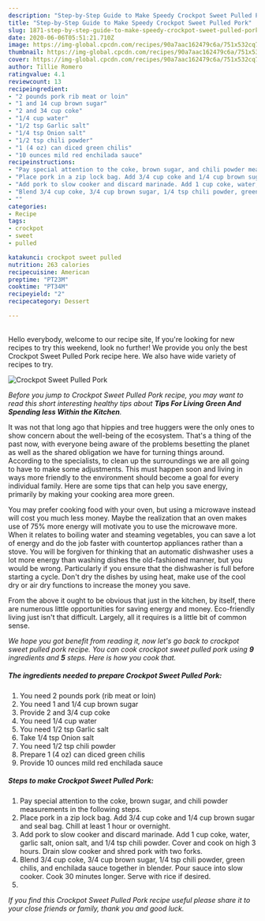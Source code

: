 ```yaml
---
description: "Step-by-Step Guide to Make Speedy Crockpot Sweet Pulled Pork"
title: "Step-by-Step Guide to Make Speedy Crockpot Sweet Pulled Pork"
slug: 1871-step-by-step-guide-to-make-speedy-crockpot-sweet-pulled-pork
date: 2020-06-06T05:51:21.710Z
image: https://img-global.cpcdn.com/recipes/90a7aac162479c6a/751x532cq70/crockpot-sweet-pulled-pork-recipe-main-photo.jpg
thumbnail: https://img-global.cpcdn.com/recipes/90a7aac162479c6a/751x532cq70/crockpot-sweet-pulled-pork-recipe-main-photo.jpg
cover: https://img-global.cpcdn.com/recipes/90a7aac162479c6a/751x532cq70/crockpot-sweet-pulled-pork-recipe-main-photo.jpg
author: Tillie Romero
ratingvalue: 4.1
reviewcount: 13
recipeingredient:
- "2 pounds pork rib meat or loin"
- "1 and 14 cup brown sugar"
- "2 and 34 cup coke"
- "1/4 cup water"
- "1/2 tsp Garlic salt"
- "1/4 tsp Onion salt"
- "1/2 tsp chili powder"
- "1 (4 oz) can diced green chilis"
- "10 ounces mild red enchilada sauce"
recipeinstructions:
- "Pay special attention to the coke, brown sugar, and chili powder measurements in the following steps."
- "Place pork in a zip lock bag. Add 3/4 cup coke and 1/4 cup brown sugar and seal bag. Chill at least 1 hour or overnight."
- "Add pork to slow cooker and discard marinade. Add 1 cup coke, water, garlic salt, onion salt, and 1/4 tsp chili powder. Cover and cook on high 3 hours. Drain slow cooker and shred pork with two forks."
- "Blend 3/4 cup coke, 3/4 cup brown sugar, 1/4 tsp chili powder, green chilis, and enchilada sauce together in blender. Pour sauce into slow cooker. Cook 30 minutes longer. Serve with rice if desired."
- ""
categories:
- Recipe
tags:
- crockpot
- sweet
- pulled

katakunci: crockpot sweet pulled 
nutrition: 263 calories
recipecuisine: American
preptime: "PT23M"
cooktime: "PT34M"
recipeyield: "2"
recipecategory: Dessert

---
```

<br>
Hello everybody, welcome to our recipe site, If you're looking for new recipes to try this weekend, look no further! We provide you only the best Crockpot Sweet Pulled Pork recipe here. We also have wide variety of recipes to try.
<br>


![Crockpot Sweet Pulled Pork](https://img-global.cpcdn.com/recipes/90a7aac162479c6a/751x532cq70/crockpot-sweet-pulled-pork-recipe-main-photo.jpg)

<i>Before you jump to Crockpot Sweet Pulled Pork recipe, you may want to read this short interesting healthy tips about 
<strong>Tips For Living Green And Spending less Within the Kitchen</strong>.</i>
</br>

It was not that long ago that hippies and tree huggers were the only ones to show concern about the well-being of the ecosystem. That's a thing of the past now, with everyone being aware of the problems besetting the planet as well as the shared obligation we have for turning things around. According to the specialists, to clean up the surroundings we are all going to have to make some adjustments. This must happen soon and living in ways more friendly to the environment should become a goal for every individual family. Here are some tips that can help you save energy, primarily by making your cooking area more green.

You may prefer cooking food with your oven, but using a microwave instead will cost you much less money. Maybe the realization that an oven makes use of 75% more energy will motivate you to use the microwave more. When it relates to boiling water and steaming vegetables, you can save a lot of energy and do the job faster with countertop appliances rather than a stove. You will be forgiven for thinking that an automatic dishwasher uses a lot more energy than washing dishes the old-fashioned manner, but you would be wrong. Particularly if you ensure that the dishwasher is full before starting a cycle. Don't dry the dishes by using heat, make use of the cool dry or air dry functions to increase the money you save.

From the above it ought to be obvious that just in the kitchen, by itself, there are numerous little opportunities for saving energy and money. Eco-friendly living just isn't that difficult. Largely, all it requires is a little bit of common sense.


<i>We hope you got benefit from reading it, now let's go back to crockpot sweet pulled pork recipe. You can cook crockpot sweet pulled pork using <strong>9</strong> ingredients and <strong>5</strong> steps. Here is how you cook that.
</i>

##### The ingredients needed to prepare Crockpot Sweet Pulled Pork:

1. You need 2 pounds pork (rib meat or loin)
1. You need 1 and 1/4 cup brown sugar
1. Provide 2 and 3/4 cup coke
1. You need 1/4 cup water
1. You need 1/2 tsp Garlic salt
1. Take 1/4 tsp Onion salt
1. You need 1/2 tsp chili powder
1. Prepare 1 (4 oz) can diced green chilis
1. Provide 10 ounces mild red enchilada sauce


##### Steps to make Crockpot Sweet Pulled Pork:

1. Pay special attention to the coke, brown sugar, and chili powder measurements in the following steps.
1. Place pork in a zip lock bag. Add 3/4 cup coke and 1/4 cup brown sugar and seal bag. Chill at least 1 hour or overnight.
1. Add pork to slow cooker and discard marinade. Add 1 cup coke, water, garlic salt, onion salt, and 1/4 tsp chili powder. Cover and cook on high 3 hours. Drain slow cooker and shred pork with two forks.
1. Blend 3/4 cup coke, 3/4 cup brown sugar, 1/4 tsp chili powder, green chilis, and enchilada sauce together in blender. Pour sauce into slow cooker. Cook 30 minutes longer. Serve with rice if desired.
1. 


<i>If you find this Crockpot Sweet Pulled Pork recipe useful please share it to your close friends or family, thank you and good luck.</i>
